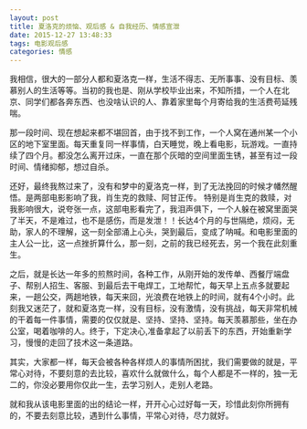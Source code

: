 ```yaml
---
layout: post
title: 夏洛克的烦恼、观后感 & 自我经历、情感宣泄
date: 2015-12-27 13:48:33
tags: 电影观后感
categories: 情感
---
```


我相信，很大的一部分人都和夏洛克一样，生活不得志、无所事事、没有目标、羡慕别人的生活等等。当初的我也是、刚从学校毕业出来，不知所措，一个人在北京、同学们都各奔东西、也没啥认识的人、靠着家里每个月寄给我的生活费苟延残喘。<!-- more -->

那一段时间、现在想起来都不堪回首，由于找不到工作，一个人窝在通州某一个小区的地下室里面。每天重复同一样事情，白天睡觉，晚上看电影，玩游戏。一直持续了四个月。都没怎么离开过床，一直在那个灰暗的空间里面生锈，甚至有过一段时间、情绪抑郁，想过自杀。

还好，最终我熬过来了，没有和梦中的夏洛克一样，到了无法挽回的时候才幡然醒悟。是两部电影影响了我，肖生克的救赎、阿甘正传。 特别是肖生克的救赎，对我影响很大，说夸张一点，这部电影看完了，我泪声俱下，一个人躲在被窝里面哭了半天，不是难过，也不是感伤，而是发泄！！长达4个月的与世隔绝，烦闷，无助，家人的不理解，这一刻全部涌上心头，哭到最后，变成了呐喊。和电影里面的主人公一比，这一点挫折算什么，那一刻，之前的我已经死去，另一个我在此刻重生。

之后，就是长达一年多的煎熬时间，各种工作，从刚开始的发传单、西餐厅端盘子、帮别人招生、客服、到最后去干电焊工，工地帮忙，每天早上五点多就要起来，一趟公交，两趟地铁，每天来回，光浪费在地铁上的时间，就有4个小时。此刻我又迷茫了，就和夏洛克一样，没有目标，没有激情，没有挑战，每天非常机械的干着每一件事情，需要的仅仅就是、坚持、坚持、坚持。每天羡慕那些，坐在办公室，喝着咖啡的人。终于，下定决心,准备拿起了以前丢下的东西，开始重新学习，慢慢的走回了技术这一条道路。

其实，大家都一样，每天会被各种各样烦人的事情所困扰，我们需要做的就是，平常心对待，不要刻意的去比较，喜欢什么就做什么，每个人都是不一样的，独一无二的，你没必要用你仅此一生，去学习别人，走别人老路。

就和我从该电影里面的出的结论一样，开开心心过好每一天，珍惜此刻你所拥有的，不要去刻意比较，遇到什么事情，平常心对待，尽力就好。


